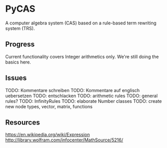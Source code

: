 # PyCAS
A computer algebra system (CAS) based on a rule-based term rewriting system
(TRS).

## Progress
Current functionality covers Integer arithmetics only. We're still doing the
basics here.

## Issues
TODO: Kommentare schreiben
TODO: Kommentare auf englisch uebersetzen
TODO: entschlacken
TODO: arithmetic rules
TODO: general rules?
TODO: InfinityRules
TODO: elaborate Number classes
TODO: create new node types, vector, matrix, functions

## Resources
https://en.wikipedia.org/wiki/Expression
http://library.wolfram.com/infocenter/MathSource/5216/
